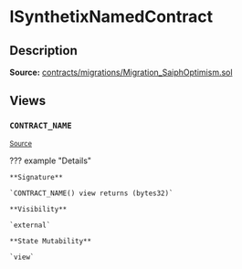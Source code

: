 # ISynthetixNamedContract

## Description

**Source:** [contracts/migrations/Migration_SaiphOptimism.sol](https://github.com/Synthetixio/synthetix/tree/v2.75.1-alpha/contracts/migrations/Migration_SaiphOptimism.sol)

## Views

### `CONTRACT_NAME`

<sub>[Source](https://github.com/Synthetixio/synthetix/tree/v2.75.1-alpha/contracts/migrations/Migration_SaiphOptimism.sol#L14)</sub>

??? example "Details"

    **Signature**

    `CONTRACT_NAME() view returns (bytes32)`

    **Visibility**

    `external`

    **State Mutability**

    `view`
